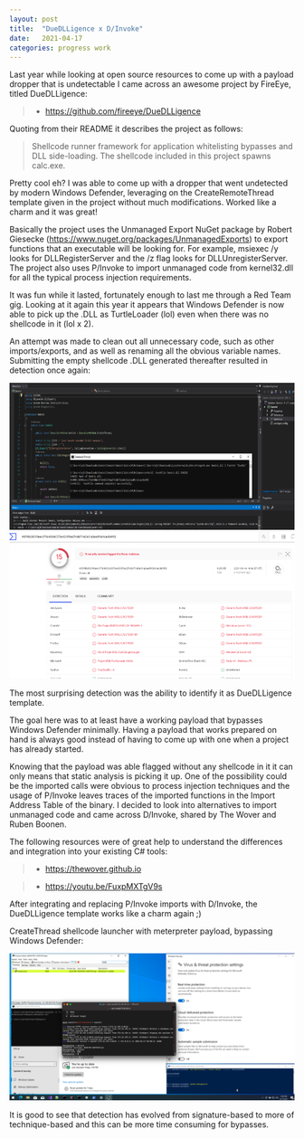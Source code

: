 ```yaml
---
layout: post
title:  "DueDLLigence x D/Invoke"
date:   2021-04-17
categories: progress work
---
```

Last year while looking at open source resources to come up with a payload dropper that is undetectable I came across an awesome project by FireEye, titled DueDLLigence:

> * https://github.com/fireeye/DueDLLigence

Quoting from their README it describes the project as follows:

>Shellcode runner framework for application whitelisting bypasses and DLL side-loading. The shellcode included in this project spawns calc.exe.

Pretty cool eh? I was able to come up with a dropper that went undetected by modern Windows Defender, leveraging on the CreateRemoteThread template given in the project without much modifications. Worked like a charm and it was great!

Basically the project uses the Unmanaged Export NuGet package by Robert Giesecke (https://www.nuget.org/packages/UnmanagedExports) to export functions that an executable will be looking for. For example, msiexec /y looks for DLLRegisterServer and the /z flag looks for DLLUnregisterServer. The project also uses P/Invoke to import unmanaged code from kernel32.dll for all the typical process injection requirements.

It was fun while it lasted, fortunately enough to last me through a Red Team gig. Looking at it again this year it appears that Windows Defender is now able to pick up the .DLL as TurtleLoader (lol) even when there was no shellcode in it (lol x 2). 

An attempt was made to clean out all unnecessary code, such as other imports/exports, and as well as renaming all the obvious variable names. Submitting the empty shellcode .DLL generated thereafter resulted in detection once again:

<div style="text-align: center"><img src="/images/dd.png" height="260" width="680"/></div>
<div style="text-align: center"><img src="/images/dd2.png" height="260" width="680"/></div>


The most surprising detection was the ability to identify it as DueDLLigence template.

The goal here was to at least have a working payload that bypasses Windows Defender minimally. Having a payload that works prepared on hand is always good instead of having to come up with one when a project has already started.

Knowing that the payload was able flagged without any shellcode in it it can only means that static analysis is picking it up. One of the possibility could be the imported calls were obvious to process injection techniques and the usage of P/Invoke leaves traces of the imported functions in the Import Address Table of the binary. I decided to look into alternatives to import unmanaged code and came across D/Invoke, shared by The Wover and Ruben Boonen. 

The following resources were of great help to understand the differences and integration into your existing C# tools:

> * https://thewover.github.io

> * https://youtu.be/FuxpMXTgV9s

After integrating and replacing P/Invoke imports with D/Invoke, the DueDLLigence template works like a charm again ;)

CreateThread shellcode launcher with meterpreter payload, bypassing Windows Defender:

<div style="text-align: center"><img src="/images/dd3.png" height="260" width="680"/></div>

It is good to see that detection has evolved from signature-based to more of technique-based and this can be more time consuming for bypasses.
